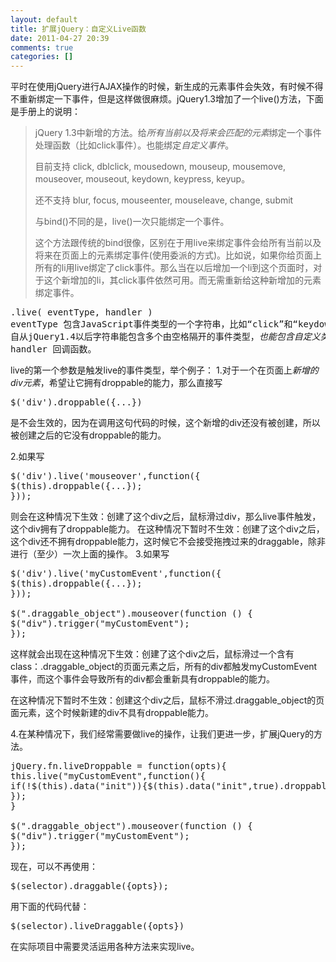 ```yaml
---
layout: default
title: 扩展jQuery：自定义Live函数
date: 2011-04-27 20:39
comments: true
categories: []
---
```

平时在使用jQuery进行AJAX操作的时候，新生成的元素事件会失效，有时候不得不重新绑定一下事件，但是这样做很麻烦。jQuery1.3增加了一个live()方法，下面是手册上的说明：
<blockquote>jQuery 1.3中新增的方法。给<em>所有当前以及将来会匹配的元素</em>绑定一个事件处理函数（比如click事件）。也能绑定<em>自定义事件</em>。

目前支持 click, dblclick, mousedown, mouseup, mousemove, mouseover, mouseout, keydown, keypress, keyup。

还不支持 blur, focus, mouseenter, mouseleave, change, submit

与bind()不同的是，live()一次只能绑定一个事件。

这个方法跟传统的bind很像，区别在于用live来绑定事件会给所有当前以及将来在页面上的元素绑定事件(使用委派的方式)。比如说，如果你给页面上所有的li用live绑定了click事件。那么当在以后增加一个li到这个页面时，对于这个新增加的li，其click事件依然可用。而无需重新给这种新增加的元素绑定事件。</blockquote>
<pre>.live( eventType, handler )
eventType 包含JavaScript事件类型的一个字符串，比如“click”和“keydown”。
自从jQuery1.4以后字符串能包含多个由空格隔开的事件类型，<em>也能包含自定义类型的名字</em>。
handler 回调函数。</pre>
live的第一个参数是触发live的事件类型，举个例子：
1.对于一个在页面上<em>新增的div元素</em>，希望让它拥有droppable的能力，那么直接写
<pre>$('div').droppable({...})</pre>
是不会生效的，因为在调用这句代码的时候，这个新增的div还没有被创建，所以被创建之后的它没有droppable的能力。

2.如果写
<pre>$('div').live('mouseover',function({
$(this).droppable({...});
}));</pre>
则会在这种情况下生效：创建了这个div之后，鼠标滑过div，那么live事件触发，这个div拥有了droppable能力。
在这种情况下暂时不生效：创建了这个div之后，这个div还不拥有droppable能力，这时候它不会接受拖拽过来的draggable，除非进行（至少）一次上面的操作。
3.如果写
<pre>$('div').live('myCustomEvent',function({
$(this).droppable({...});
}));

$(".draggable_object").mouseover(function () {
$("div").trigger("myCustomEvent");
});</pre>
这样就会出现在这种情况下生效：创建了这个div之后，鼠标滑过一个含有class：.draggable_object的页面元素之后，所有的div都触发myCustomEvent事件，而这个事件会导致所有的div都会重新具有droppable的能力。

在这种情况下暂时不生效：创建这个div之后，鼠标不滑过.draggable_object的页面元素，这个时候新建的div不具有droppable能力。

4.在某种情况下，我们经常需要做live的操作，让我们更进一步，扩展jQuery的方法。
<pre>jQuery.fn.liveDroppable = function(opts){
this.live("myCustomEvent",function(){
if(!$(this).data("init")){$(this).data("init",true).droppable(opts)};
});
}

$(".draggable_object").mouseover(function () {
$("div").trigger("myCustomEvent");
});</pre>
现在，可以不再使用：
<pre>$(selector).draggable({opts});</pre>
用下面的代码代替：
<pre>$(selector).liveDraggable({opts})</pre>
在实际项目中需要灵活运用各种方法来实现live。
